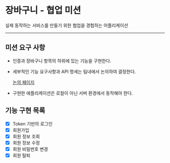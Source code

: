 # 장바구니 - 협업 미션

실제 동작하는 서비스를 만들기 위한 협업을 경험하는 어플리케이션

---

## 미션 요구 사항
- 인증과 장바구니 항목의 하위에 있는 기능을 구현한다.
- 세부적인 기능 요구사항과 API 명세는 팀내에서 논의하여 결정한다.

  [논의 페이지](https://www.notion.so/14f9c6f9ad0a4bbaaec0a2edad091b0b)

- 구현한 애플리케이션은 로컬이 아닌 서버 환경에서 동작해야 한다.

## 기능 구현 목록
- [x] Token 기반의 로그인
- [x] 회원가입
- [x] 회원 정보 조회
- [x] 회원 정보 수정
- [x] 회원 비밀번호 변경
- [x] 회원 탈퇴
